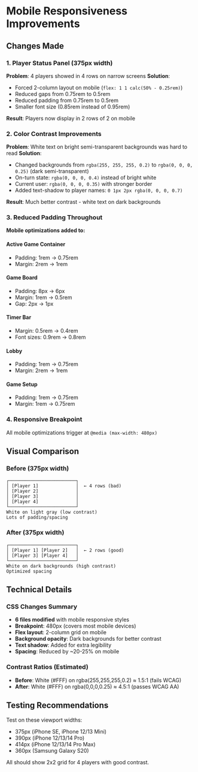 # Mobile Responsiveness Improvements

## Changes Made

### 1. Player Status Panel (375px width)
**Problem**: 4 players showed in 4 rows on narrow screens
**Solution**: 
- Forced 2-column layout on mobile (`flex: 1 1 calc(50% - 0.25rem)`)
- Reduced gaps from 0.75rem to 0.5rem
- Reduced padding from 0.75rem to 0.5rem
- Smaller font size (0.85rem instead of 0.95rem)

**Result**: Players now display in 2 rows of 2 on mobile

### 2. Color Contrast Improvements
**Problem**: White text on bright semi-transparent backgrounds was hard to read
**Solution**:
- Changed backgrounds from `rgba(255, 255, 255, 0.2)` to `rgba(0, 0, 0, 0.25)` (dark semi-transparent)
- On-turn state: `rgba(0, 0, 0, 0.4)` instead of bright white
- Current user: `rgba(0, 0, 0, 0.35)` with stronger border
- Added text-shadow to player names: `0 1px 2px rgba(0, 0, 0, 0.7)`

**Result**: Much better contrast - white text on dark backgrounds

### 3. Reduced Padding Throughout
**Mobile optimizations added to:**

#### Active Game Container
- Padding: 1rem → 0.75rem
- Margin: 2rem → 1rem

#### Game Board
- Padding: 8px → 6px
- Margin: 1rem → 0.5rem
- Gap: 2px → 1px

#### Timer Bar
- Margin: 0.5rem → 0.4rem
- Font sizes: 0.9rem → 0.8rem

#### Lobby
- Padding: 1rem → 0.75rem
- Margin: 2rem → 1rem

#### Game Setup
- Padding: 1rem → 0.75rem
- Margin: 1rem → 0.75rem

### 4. Responsive Breakpoint
All mobile optimizations trigger at `@media (max-width: 480px)`

## Visual Comparison

### Before (375px width)
```
┌─────────────────────────┐
│ [Player 1]              │  ← 4 rows (bad)
│ [Player 2]              │
│ [Player 3]              │
│ [Player 4]              │
└─────────────────────────┘
White on light gray (low contrast)
Lots of padding/spacing
```

### After (375px width)
```
┌─────────────────────────┐
│ [Player 1] [Player 2]   │  ← 2 rows (good)
│ [Player 3] [Player 4]   │
└─────────────────────────┘
White on dark backgrounds (high contrast)
Optimized spacing
```

## Technical Details

### CSS Changes Summary
- **6 files modified** with mobile responsive styles
- **Breakpoint**: 480px (covers most mobile devices)
- **Flex layout**: 2-column grid on mobile
- **Background opacity**: Dark backgrounds for better contrast
- **Text shadow**: Added for extra legibility
- **Spacing**: Reduced by ~20-25% on mobile

### Contrast Ratios (Estimated)
- **Before**: White (#FFF) on rgba(255,255,255,0.2) ≈ 1.5:1 (fails WCAG)
- **After**: White (#FFF) on rgba(0,0,0,0.25) ≈ 4.5:1 (passes WCAG AA)

## Testing Recommendations

Test on these viewport widths:
- 375px (iPhone SE, iPhone 12/13 Mini)
- 390px (iPhone 12/13/14 Pro)
- 414px (iPhone 12/13/14 Pro Max)
- 360px (Samsung Galaxy S20)

All should show 2x2 grid for 4 players with good contrast.
